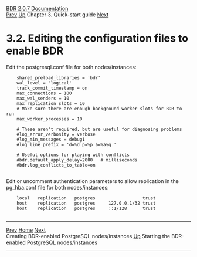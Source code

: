   [BDR 2.0.7 Documentation](README.md)                                                                                                                                      
  [Prev](quickstart-instances.md "Creating BDR-enabled PostgreSQL nodes/instances")   [Up](quickstart.md)    Chapter 3. Quick-start guide    [Next](quickstart-starting.md "Starting the BDR-enabled PostgreSQL nodes/instances")  


# 3.2. Editing the configuration files to enable BDR

Edit the postgresql.conf file for both nodes/instances:

``` PROGRAMLISTING
    shared_preload_libraries = 'bdr'
    wal_level = 'logical'
    track_commit_timestamp = on
    max_connections = 100
    max_wal_senders = 10
    max_replication_slots = 10
    # Make sure there are enough background worker slots for BDR to run
    max_worker_processes = 10

    # These aren't required, but are useful for diagnosing problems
    #log_error_verbosity = verbose
    #log_min_messages = debug1
    #log_line_prefix = 'd=%d p=%p a=%a%q '

    # Useful options for playing with conflicts
    #bdr.default_apply_delay=2000   # milliseconds
    #bdr.log_conflicts_to_table=on
    
```

Edit or uncomment authentication parameters to allow replication in the
pg_hba.conf file for both nodes/instances:

``` PROGRAMLISTING
    local   replication   postgres                  trust
    host    replication   postgres     127.0.0.1/32 trust
    host    replication   postgres     ::1/128      trust
    
```



  -------------------------------------------------- -------------------------------------- -----------------------------------------------------
  [Prev](quickstart-instances.md)     [Home](README.md)          [Next](quickstart-starting.md)  
  Creating BDR-enabled PostgreSQL nodes/instances     [Up](quickstart.md)    Starting the BDR-enabled PostgreSQL nodes/instances
  -------------------------------------------------- -------------------------------------- -----------------------------------------------------
